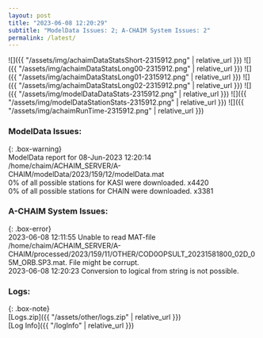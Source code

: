 ```yaml
---
layout: post
title: "2023-06-08 12:20:29"
subtitle: "ModelData Issues: 2; A-CHAIM System Issues: 2"
permalink: /latest/
---
```


![]({{ "/assets/img/achaimDataStatsShort-2315912.png" | relative_url }})
![]({{ "/assets/img/achaimDataStatsLong00-2315912.png" | relative_url }})
![]({{ "/assets/img/achaimDataStatsLong01-2315912.png" | relative_url }})
![]({{ "/assets/img/achaimDataStatsLong02-2315912.png" | relative_url }})
![]({{ "/assets/img/modelDataDataStats-2315912.png" | relative_url }})
![]({{ "/assets/img/modelDataStationStats-2315912.png" | relative_url }})
![]({{ "/assets/img/achaimRunTime-2315912.png" | relative_url }})


### ModelData Issues:  
  
{: .box-warning}  
 ModelData report for 08-Jun-2023 12:20:14   
 /home/chaim/ACHAIM_SERVER/A-CHAIM/modelData/2023/159/12/modelData.mat   
 0% of all possible stations for KASI were downloaded. x4420   
 0% of all possible stations for CHAIN were downloaded. x3381   
  
### A-CHAIM System Issues:  
  
{: .box-error}  
2023-06-08 12:11:55 Unable to read MAT-file /home/chaim/ACHAIM_SERVER/A-CHAIM/processed/2023/159/11/OTHER/COD0OPSULT_20231581800_02D_05M_ORB.SP3.mat. File might be corrupt.  
2023-06-08 12:20:23 Conversion to logical from string is not possible.  

### Logs:  
  
{: .box-note}  
[Logs.zip]({{ "/assets/other/logs.zip" | relative_url }})  
[Log Info]({{ "/logInfo" | relative_url }})  
